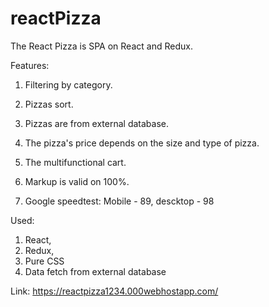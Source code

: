 # reactPizza

The React Pizza is SPA on React and Redux.

Features:
1) Filtering by category.
2) Pizzas sort.
3) Pizzas are from external database.
4) The pizza's price depends on the size and type of pizza.
5) The multifunctional cart.

6) Markup is valid on 100%.
7) Google speedtest: Mobile - 89, descktop - 98 

Used:
1) React,
2) Redux,
3) Pure CSS
4) Data fetch from external database

Link: https://reactpizza1234.000webhostapp.com/
